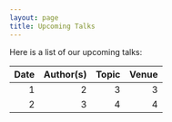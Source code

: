 ```yaml
---
layout: page
title: Upcoming Talks
---
```


Here is a list of our upcoming talks:

| Date | Author(s) | Topic | Venue | 
| ---: | ----: | -----------: |-----------: |
|    1 |     2 |            3 |           3 |
|    2 |     3 |            4 |           4 |
